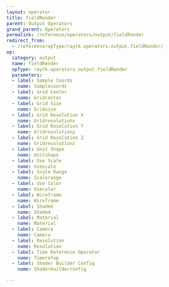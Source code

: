 ```yaml
---
layout: operator
title: fieldRender
parent: Output Operators
grand_parent: Operators
permalink: /reference/operators/output/fieldRender
redirect_from:
  - /reference/opType/raytk.operators.output.fieldRender/
op:
  category: output
  name: fieldRender
  opType: raytk.operators.output.fieldRender
  parameters:
  - label: Sample Coords
    name: Samplecoords
  - label: Grid Center
    name: Gridcenter
  - label: Grid Size
    name: Gridsize
  - label: Grid Resolution X
    name: Gridresolutionx
  - label: Grid Resolution Y
    name: Gridresolutiony
  - label: Grid Resolution Z
    name: Gridresolutionz
  - label: Unit Shape
    name: Unitshape
  - label: Use Scale
    name: Usescale
  - label: Scale Range
    name: Scalerange
  - label: Use Color
    name: Usecolor
  - label: Wireframe
    name: Wireframe
  - label: Shaded
    name: Shaded
  - label: Material
    name: Material
  - label: Camera
    name: Camera
  - label: Resolution
    name: Resolution
  - label: Time Reference Operator
    name: Timerefop
  - label: Shader Builder Config
    name: Shaderbuilderconfig

---
```


